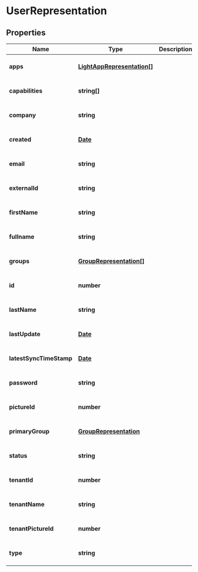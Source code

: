 # UserRepresentation

## Properties
Name | Type | Description | Notes
------------ | ------------- | ------------- | -------------
**apps** | [**LightAppRepresentation[]**](LightAppRepresentation.md) |  | [optional] [default to null]
**capabilities** | **string[]** |  | [optional] [default to null]
**company** | **string** |  | [optional] [default to null]
**created** | [**Date**](Date.md) |  | [optional] [default to null]
**email** | **string** |  | [optional] [default to null]
**externalId** | **string** |  | [optional] [default to null]
**firstName** | **string** |  | [optional] [default to null]
**fullname** | **string** |  | [optional] [default to null]
**groups** | [**GroupRepresentation[]**](GroupRepresentation.md) |  | [optional] [default to null]
**id** | **number** |  | [optional] [default to null]
**lastName** | **string** |  | [optional] [default to null]
**lastUpdate** | [**Date**](Date.md) |  | [optional] [default to null]
**latestSyncTimeStamp** | [**Date**](Date.md) |  | [optional] [default to null]
**password** | **string** |  | [optional] [default to null]
**pictureId** | **number** |  | [optional] [default to null]
**primaryGroup** | [**GroupRepresentation**](GroupRepresentation.md) |  | [optional] [default to null]
**status** | **string** |  | [optional] [default to null]
**tenantId** | **number** |  | [optional] [default to null]
**tenantName** | **string** |  | [optional] [default to null]
**tenantPictureId** | **number** |  | [optional] [default to null]
**type** | **string** |  | [optional] [default to null]


